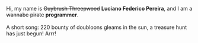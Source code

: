 Hi, my name is ~~Guybrush Threepwood~~ **Luciano Federico Pereira**, and I am a ~~wannabe pirate~~ **programmer**.<br><br>A short song: 220 bounty of doubloons gleams in the sun, a treasure hunt has just begun! Arrr!
